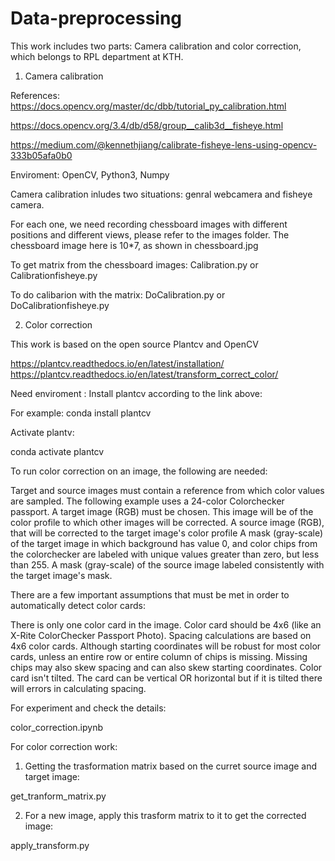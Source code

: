 # Data-preprocessing

This work includes two parts: Camera calibration and color correction, which belongs to RPL department at KTH.

1. Camera calibration

References:
https://docs.opencv.org/master/dc/dbb/tutorial_py_calibration.html

https://docs.opencv.org/3.4/db/d58/group__calib3d__fisheye.html

https://medium.com/@kennethjiang/calibrate-fisheye-lens-using-opencv-333b05afa0b0

Enviroment: OpenCV, Python3, Numpy

Camera calibration inludes two situations: genral webcamera and fisheye camera.

For each one, we need recording chessboard images with different positions and different views, please refer to the images folder.
The chessboard image here is 10*7, as shown in chessboard.jpg

To get matrix from the chessboard images: 
Calibration.py or Calibrationfisheye.py

To do calibarion with the matrix:
DoCalibration.py or DoCalibrationfisheye.py

2. Color correction

This work is based on the open source Plantcv and OpenCV 

https://plantcv.readthedocs.io/en/latest/installation/
https://plantcv.readthedocs.io/en/latest/transform_correct_color/

Need enviroment :
Install plantcv according to the link above:

For example: conda install plantcv

Activate plantv: 

conda activate plantcv

To run color correction on an image, the following are needed: 

Target and source images must contain a reference from which color values are sampled. 
The following example uses a 24-color Colorchecker passport. A target image (RGB) must be chosen.
This image will be of the color profile to which other images will be corrected. 
A source image (RGB), that will be corrected to the target image's color profile 
A mask (gray-scale) of the target image in which background has value 0, 
and color chips from the colorchecker are labeled with unique values greater than zero, 
but less than 255. A mask (gray-scale) of the source image labeled consistently with the target image's mask.

There are a few important assumptions that must be met in order to automatically detect color cards:

There is only one color card in the image.
Color card should be 4x6 (like an X-Rite ColorChecker Passport Photo). Spacing calculations are based on 4x6 color cards. 
Although starting coordinates will be robust for most color cards, unless an entire row or entire column of chips is missing.
Missing chips may also skew spacing and can also skew starting coordinates.
Color card isn't tilted. The card can be vertical OR horizontal but if it is tilted there will errors in calculating spacing.

For experiment and check the details:

color_correction.ipynb

For color correction work:
1.  Getting the trasformation matrix based on the curret source image and target image:

get_tranform_matrix.py

2.  For a new image, apply this trasform matrix to it to get the corrected image:

apply_transform.py
